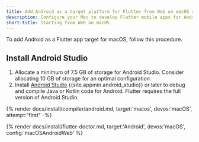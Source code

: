 ```yaml
---
title: Add Android as a target platform for Flutter from Web on macOS start
description: Configure your Mac to develop Flutter mobile apps for Android.
short-title: Starting from Web on macOS
---
```


To add Android as a Flutter app target for macOS, follow this procedure.

## Install Android Studio

1. Allocate a minimum of 7.5 GB of storage for Android Studio.
   Consider allocating 10 GB of storage for an optimal configuration.
1. Install [Android Studio][] {{site.appmin.android_studio}} or later
   to debug and compile Java or Kotlin code for Android.
   Flutter requires the full version of Android Studio.

{% render docs/install/compiler/android.md, target:'macos', devos:'macOS', attempt:"first" -%}

{% render docs/install/flutter-doctor.md, target:'Android', devos:'macOS', config:'macOSAndroidWeb' %}

[Android Studio]: https://developer.android.com/studio/install#mac
